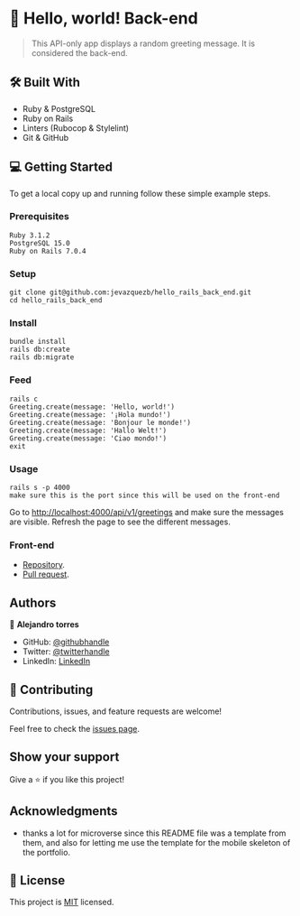 
# 📖 Hello, world! Back-end

> This API-only app displays a random greeting message. It is considered the back-end.

## 🛠 Built With

- Ruby & PostgreSQL
- Ruby on Rails
- Linters (Rubocop & Stylelint)
- Git & GitHub

## 💻 Getting Started

To get a local copy up and running follow these simple example steps.

### Prerequisites

    Ruby 3.1.2
    PostgreSQL 15.0
    Ruby on Rails 7.0.4

### Setup

    git clone git@github.com:jevazquezb/hello_rails_back_end.git
    cd hello_rails_back_end

### Install

    bundle install
    rails db:create
    rails db:migrate

### Feed

    rails c
    Greeting.create(message: 'Hello, world!')
    Greeting.create(message: '¡Hola mundo!')
    Greeting.create(message: 'Bonjour le monde!')
    Greeting.create(message: 'Hallo Welt!')
    Greeting.create(message: 'Ciao mondo!')
    exit

### Usage

    rails s -p 4000
    make sure this is the port since this will be used on the front-end

Go to [http://localhost:4000/api/v1/greetings](http://localhost:4000/api/v1/greetings) and make sure the messages are visible. Refresh the page to see the different messages.

### Front-end

- [Repository](https://github.com/aizjicod/hello-react-rails-frontend).
- [Pull request](https://github.com/aizjicod/hello-react-rails-frontend/pull/1).

## Authors

👤 **Alejandro torres**

- GitHub: [@githubhandle](https://github.com/aizjicod)
- Twitter: [@twitterhandle](https://twitter.com/aizijijr)
- LinkedIn: [LinkedIn](https://www.linkedin.com/in/aiziji/)


## 🤝 Contributing

Contributions, issues, and feature requests are welcome!

Feel free to check the [issues page](https://github.com/aizjicod/hello-backend-rails/issues).

## Show your support

Give a ⭐️ if you like this project!

## Acknowledgments

- thanks a lot for microverse since this README file was a template from them, and also for letting me use the template for the mobile skeleton of the portfolio.

## 📝 License

This project is [MIT](MIT.md) licensed.